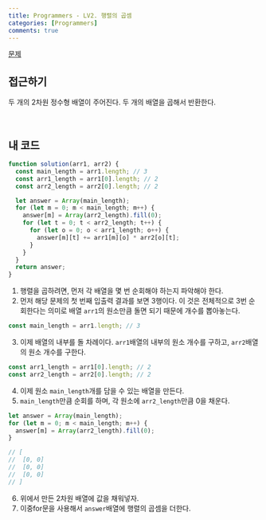 ```yaml
---
title: Programmers - LV2. 행렬의 곱셈
categories: [Programmers]
comments: true
---
```


[문제](https://programmers.co.kr/learn/courses/30/lessons/12949)

## 접근하기

두 개의 2차원 정수형 배열이 주어진다. 두 개의 배열을 곱해서 반환한다.

<br>

## 내 코드

```js
function solution(arr1, arr2) {
  const main_length = arr1.length; // 3
  const arr1_length = arr1[0].length; // 2
  const arr2_length = arr2[0].length; // 2

  let answer = Array(main_length);
  for (let m = 0; m < main_length; m++) {
    answer[m] = Array(arr2_length).fill(0);
    for (let t = 0; t < arr2_length; t++) {
      for (let o = 0; o < arr1_length; o++) {
        answer[m][t] += arr1[m][o] * arr2[o][t];
      }
    }
  }
  return answer;
}
```

1. 행렬을 곱하려면, 먼저 각 배열을 몇 번 순회해야 하는지 파악해야 한다.
2. 먼저 해당 문제의 첫 번째 입출력 결과를 보면 3행이다. 이 것은 전체적으로 3번 순회한다는 의미로 배열 `arr1`의 원소만큼 돌면 되기 때문에 개수를 뽑아놓는다.

```js
const main_length = arr1.length; // 3
```

3. 이제 배열의 내부를 돌 차례이다. `arr1`배열의 내부의 원소 개수를 구하고, `arr2`배열의 원소 개수를 구한다.

```js
const arr1_length = arr1[0].length; // 2
const arr2_length = arr2[0].length; // 2
```

4. 이제 원소 `main_length`개를 담을 수 있는 배열을 만든다.
5. `main_length`만큼 순회를 하며, 각 원소에 `arr2_length`만큼 0을 채운다.

```js
let answer = Array(main_length);
for (let m = 0; m < main_length; m++) {
  answer[m] = Array(arr2_length).fill(0);
}

// [
//  [0, 0]
//  [0, 0]
//  [0, 0]
// ]
```

6. 위에서 만든 2차원 배열에 값을 채워넣자.
7. 이중for문을 사용해서 `answer`배열에 행렬의 곱셈을 더한다.
